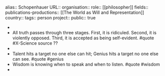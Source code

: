 alias:: Schopenhauer
URL::
organisation::
role:: [[philosopher]] 
fields::
publications-productions:: [[The World as Will and Representation]] 
country::
tags:: person
project::
public:: true

-
- All truth passes through three stages. First, it is ridiculed. Second, it is violently opposed. Third, it is accepted as being self-evident. #quote #X-Science source ??
-
- Talent hits a target no one else can hit;
  Genius hits a target no one else can see.
  #quote #genius
- Wisdom is knowing when to speak and when to listen. #quote #wisdom
-